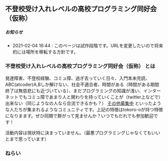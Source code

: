 ## 不登校受け入れレベルの高校プログラミング同好会（仮称）
##### お知らせ
* 2021-02-04 16:44 : このページは試作段階です。URLを変更したいので将来的には場所を移転する方針です。
### 不登校受け入れレベルの高校プログラミング同好会（仮称） とは
発達障害、不登校経験、コミュ障、過ぎ去っていく日々、入門本未完読、ABC(atcoder)A,Bしか解けない、社会不適合者、時間がある（時間がある期間終了は無慈悲にも近づいている）、まだプログラミングの知識が浅い、インターネットでもコミュ障であまり人と関わりを持っていくことが（twitter上などで）出来ない（同じようなの人なら合流できるかも？） [その他募集中](https://github.com/tokoro-o/tokoro-o.github.io)
といったような人たちが集まれるようなコミュニティです。上記の特徴はtokoro-oが持つ特徴になりまます。ぜひ同類で群がって見ませんか？いつでもだれでも参加歓迎です！

活動内容は現状特に決まっていません。（最悪プログラミングじゃなくてもいいとまで思っています）
### ねらい
